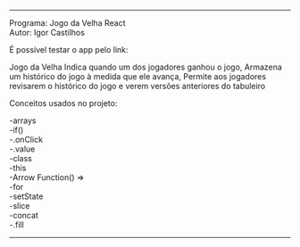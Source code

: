 ************************************************************************************************************
Programa: Jogo da Velha React
<br>
Autor: Igor Castilhos
<br>

É possível testar o app pelo link:

Jogo da Velha
Indica quando um dos jogadores ganhou o jogo,
Armazena um histórico do jogo à medida que ele avança,
Permite aos jogadores revisarem o histórico do jogo e verem versões anteriores do tabuleiro

Conceitos usados no projeto:

-arrays<br>
-if()<br>
-.onClick<br>
-.value<br>
-class<br>
-this<br>
-Arrow Function() =><br>
-for<br>
-setState<br>
-slice<br>
-concat<br>
-.fill<br>
************************************************************************************************************